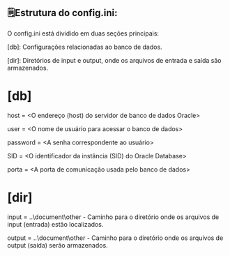 ## 🗒️Estrutura do config.ini:
O config.ini está dividido em duas seções principais:

[db]: Configurações relacionadas ao banco de dados.

[dir]: Diretórios de input e output, onde os arquivos de entrada e saída são armazenados.

# [db]

host = <O endereço (host) do servidor de banco de dados Oracle>

user = <O nome de usuário para acessar o banco de dados>

password = <A senha correspondente ao usuário>

SID = <O identificador da instância (SID) do Oracle Database>

porta = <A porta de comunicação usada pelo banco de dados>


# [dir]

input = ..\document\other   - Caminho para o diretório onde os arquivos de input (entrada) estão 
localizados.

output = ..\document\other  - Caminho para o diretório onde os arquivos de output (saída) serão armazenados.
